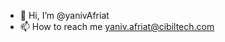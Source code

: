 - 👋 Hi, I’m @yanivAfriat
- 📫 How to reach me yaniv.afriat@cibiltech.com

<!---
yanivAfriat/yanivAfriat is a ✨ special ✨ repository because its `README.md` (this file) appears on your GitHub profile.
You can click the Preview link to take a look at your changes.
--->
